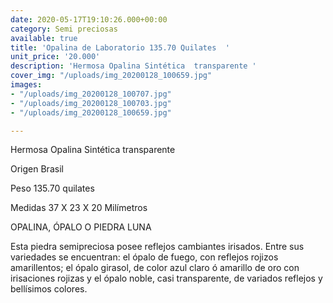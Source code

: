 ```yaml
---
date: 2020-05-17T19:10:26.000+00:00
category: Semi preciosas
available: true
title: 'Opalina de Laboratorio 135.70 Quilates  '
unit_price: '20.000'
description: 'Hermosa Opalina Sintética  transparente '
cover_img: "/uploads/img_20200128_100659.jpg"
images:
- "/uploads/img_20200128_100707.jpg"
- "/uploads/img_20200128_100703.jpg"
- "/uploads/img_20200128_100659.jpg"

---
```

Hermosa Opalina Sintética transparente 

Origen Brasil

Peso 135.70 quilates

Medidas 37 X 23 X 20 Milímetros 

OPALINA, ÓPALO O PIEDRA LUNA

Esta piedra semipreciosa posee reflejos cambiantes irisados. Entre sus variedades se encuentran: el ópalo de fuego, con reflejos rojizos amarillentos; el ópalo girasol, de color azul claro ó amarillo de oro con irisaciones rojizas y el ópalo noble, casi transparente, de variados reflejos y bellísimos colores.